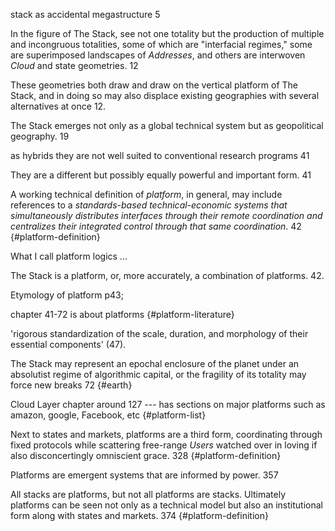 stack as accidental megastructure 5

In the figure of The Stack, see not one totality but the production of multiple and incongruous totalities, some of which are "interfacial regimes," some are superimposed landscapes of _Addresses_, and others are interwoven _Cloud_ and state geometries. 12

These geometries both draw and draw on the vertical platform of The Stack, and in doing so may also displace existing geographies with several alternatives at once 12. 

The Stack emerges not only as a global technical system but as geopolitical geography. 19

as hybrids they are not well suited to conventional research programs 41

They are a different but possibly equally powerful and important form. 41

A working technical definition of _platform_, in general, may include references to a _standards-based technical-economic systems that simultaneously distributes interfaces through their remote coordination and centralizes their integrated control through that same coordination_. 42 {#platform-definition}

What I call platform logics  ... 

The Stack is a platform, or, more accurately, a combination of platforms. 42. 

Etymology of platform p43; 

chapter 41-72 is about platforms {#platform-literature}

'rigorous standardization of the scale, duration, and morphology of their essential components' (47). 

The Stack may represent an epochal enclosure of the planet under an absolutist regime of algorithmic capital, or the fragility of its totality may force new breaks 72 {#earth}

Cloud Layer chapter around 127 --- has sections on major platforms such as amazon, google, Facebook, etc {#platform-list}
 
Next to states and markets, platforms are a third form, coordinating through fixed protocols while scattering free-range _Users_ watched over in loving if also disconcertingly omniscient grace. 328 {#platform-definition} 

Platforms are emergent systems that are informed by power. 357

All stacks are platforms, but not all platforms are stacks. Ultimately platforms can be seen not only as a technical model but also an institutional form along with states and markets. 374  {#platform-definition}
